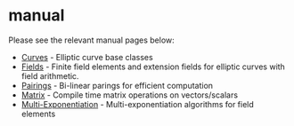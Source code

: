 # manual

Please see the relevant manual pages below:

* [Curves](curves.md) - Elliptic curve base classes
* [Fields](../implementation/field.md) - Finite field elements and extension fields for elliptic curves with field arithmetic.
* [Pairings](pairings.md) - Bi-linear parings for efficient computation
* [Matrix](matrix.md) - Compile time matrix operations on vectors/scalars
* [Multi-Exponentiation](multi-exponentiation.md) - Multi-exponentiation algorithms for field elements

##

##
